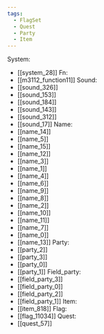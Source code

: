```yaml
---
tags:
  - FlagSet
  - Quest
  - Party
  - Item
---
```

System:
- [[system_28]]
Fn:
- [[m3112_function11]]
Sound:
- [[sound_326]]
- [[sound_153]]
- [[sound_184]]
- [[sound_143]]
- [[sound_312]]
- [[sound_17]]
Name:
- [[name_14]]
- [[name_5]]
- [[name_15]]
- [[name_12]]
- [[name_3]]
- [[name_1]]
- [[name_4]]
- [[name_6]]
- [[name_9]]
- [[name_8]]
- [[name_2]]
- [[name_10]]
- [[name_11]]
- [[name_7]]
- [[name_0]]
- [[name_13]]
Party:
- [[party_2]]
- [[party_3]]
- [[party_0]]
- [[party_1]]
Field_party:
- [[field_party_3]]
- [[field_party_0]]
- [[field_party_2]]
- [[field_party_1]]
Item:
- [[item_818]]
Flag:
- [[flag_11034]]
Quest:
- [[quest_57]]
